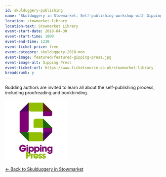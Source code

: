 ```yaml
---
id: skulduggery-publishing
name: "Skulduggery in Stowmarket: Self-publishing workshop with Gipping Press"
location: stowmarket-library
location-text: Stowmarket Library
event-start-date: 2018-04-30
event-start-time: 1000
event-end-time: 1230
event-ticket-price: free
event-category: skulduggery-2018-mon
event-image: featured/featured-gipping-press.jpg
event-image-alt: Gipping Press
event-ticket-url: https://www.ticketsource.co.uk/stowmarket-library
breadcrumb: y
---
```


Budding authors are invited to learn all about the self-publishing process, including proofreading and bookbinding.

<img src="/images/featured/featured-gipping-press.jpg" alt="Gipping Press" class="custom-br-50 mw-40 {% include /c/img-float-right.html %}" />

[&larr; Back to Skulduggery in Stowmarket](/skulduggery/)
